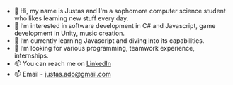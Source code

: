 - 👋 Hi, my name is Justas and I'm a sophomore computer science student who likes learning new stuff every day.
- 👀 I’m interested in software development in C# and Javascript, game development in Unity, music creation.
- 🌱 I’m currently learning Javascript and diving into its capabilities.
- 💞️ I’m looking for various programming, teamwork experience, internships.
- 📫 You can reach me on [LinkedIn](https://www.linkedin.com/in/justas-adomaitis-7bb024213/) 
- 📫  Email - justas.ado@gmail.com
<!---
jusadocode/jusadocode is a ✨ special ✨ repository because its `README.md` (this file) appears on your GitHub profile.
You can click the Preview link to take a look at your changes.
--->
